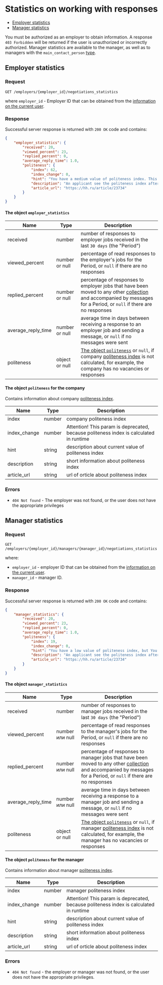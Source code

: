 # Statistics on working with responses

* [Employer statistics](#employer-stats)
* [Manager statistics](#manager-stats)

You must be authorized as an employer to obtain information.
A response `403 Forbidden` will be returned if the user is unauthorized or incorrectly authorized.
Manager statistics are available to the manager, as well as to managers with the `main_contact_person` [type](employer_managers.md#dict).

<a name="employer-stats"></a>
## Employer statistics

### Request

```
GET /employers/{employer_id}/negotiations_statistics
```

where `employer_id` - Employer ID that can be obtained from the [information on the current user](https://api.hh.ru/openapi/en/redoc#tag/Employer-info/operation/get-current-user-info).


### Response

Successful server response is returned with `200 OK` code and contains:

```json
{
    "employer_statistics": {
        "received": 20,
        "viewed_percent": 23,
        "replied_percent": 0,
        "average_reply_time": 1.0,
        "politeness": {
            "index": 62,
            "index_change": 0,
            "hint": "You have a medium value of politeness index. This is good, but you can increase it.",
            "description": "An applicant see the politeness index after he has been responded to a vacancy. The companies with low politeness index lose the applicants trust and may miss suitable candidates.",
            "article_url": "https://hh.ru/article/23734"
        }
    }
}
```

<a name="employer_statistics_field"></a>
#### The object `employer_statistics`

Name | Type | Description
--- | --- | --------
received | number | number of responses to employer jobs received in the last `30 days` (the "Period")
viewed_percent | number or null | percentage of read responses to the employer's jobs for the Period, or `null` if there are no responses
replied_percent | number or null | percentage of responses to employer jobs that have been moved to any other [collection](employer_negotiations.md#term-collection) and accompanied by messages for a Period, or `null` if there are no responses 
average_reply_time | number or null | average time in days between receiving a response to an employer job and sending a message, or `null` if no messages were sent
politeness | object or null | [The object `politeness`](#employer_politeness_field) or `null`, if company [politeness index](https://hh.ru/article/23734)  is not calculated, for example,  the company has no vacancies or responses

<a name="employer_politeness_field"></a>
#### The object `politeness` for the company

Contains information about company [politeness index](https://hh.ru/article/23734).

Name | Type | Description
-----|-----|----------
index | number | company politeness index 
index_change | number | Attention! This param is deprecated, because politeness index is calculated in runtime
hint | string | description about current value of politeness index
description | string | short information about politeness index 
article_url | string | url of orticle about politeness index 

### Errors

* `404 Not found` - The employer was not found, or the user does not have the appropriate privileges

<a name="manager-stats"></a>
## Manager statistics

### Request

```
GET /employers/{employer_id}/managers/{manager_id}/negotiations_statistics
```

where:
* `employer_id` - employer ID that can be obtained from
  the [information on the current user](https://api.hh.ru/openapi/en/redoc#tag/Employer-info/operation/get-current-user-info).
* `manager_id` - manager ID.

### Response

Successful server response is returned with `200 OK` code and contains:

```json
{
    "manager_statistics": {
        "received": 20,
        "viewed_percent": 23,
        "replied_percent": 0,
        "average_reply_time": 1.0,
        "politeness": {
            "index": 19,
            "index_change": 0,
            "hint": "You have a low value of politeness index, but You can increase it",
            "description": "An applicant see the politeness index after he has been responded to a vacancy. The companies with low politeness index lose the applicants trust and may miss suitable candidates.",
            "article_url": "https://hh.ru/article/23734"
        }
    }
}
```

<a name="manager_statistics_field"></a>
#### The object `manager_statistics`

Name | Type | Description
--- | --- | --------
received | number | number of responses to manager jobs received in the last `30 days` (the "Period")
viewed_percent | number или null | percentage of read responses to the manager's jobs for the Period, or `null` if there are no responses
replied_percent | number или null | percentage of responses to manager jobs that have been moved to any other [collection](employer_negotiations.md#term-collection) and accompanied by messages for a Period, or `null` if there are no responses 
average_reply_time | number или null | average time in days between receiving a response to a manager job and sending a message, or `null` if no messages were sent
politeness | object or null | [The object `politeness`](#manager_politeness_field) or `null`, if manager [politeness index](https://hh.ru/article/23734)  is not calculated, for example, the manager has no vacancies or responses

<a name="manager_politeness_field"></a>
#### The object `politeness` for the manager

Contains information about manager [politeness index](https://hh.ru/article/23734). 

Name | Type | Description
-----|-----|----------
index | number | manager politeness index 
index_change | number | Attention! This param is deprecated, because politeness index is calculated in runtime
hint | string | description about current value of politeness index
description | string | short information about politeness index 
article_url | string | url of orticle about politeness index 

### Errors

* `404 Not found` - the employer or manager was not found, or the user does not have the appropriate privileges.
